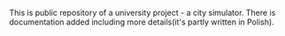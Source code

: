 This is public repository of a university project - a city simulator. 
There is documentation added including more details(it's partly written in Polish).
